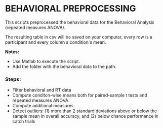 # BEHAVIORAL PREPROCESSING
This scripts preprocessed the behavioral data for the Behavioral Analysis (repeated measures ANOVA).

The resulting table in csv will be saved on your computer, every row is a participant and every column a condition's mean.

**Notes:** 
 - Use Matlab to execute the script.
 - Add the folder with the behavioral data to the path.

### Steps:
 - Filter behavioral and RT data
 - Compute conditon-wise means both for paired-sample t tests and repeated     measures ANOVA.
 - Compute additional measures.
 - Detect outliers: (1) more than 2 standard deviations above or below the     sample mean in overall accuracy, and (2) below chance performance in        catch trials




